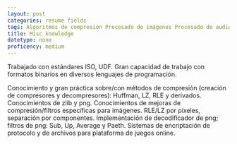 ```yaml
---
layout: post
categories: resume fields
tags: Algoritmos de compresión Procesado de imágenes Procesado de audio Procesado de video Contenedores Muxing Archivos Binarios 
title: Misc knowledge
datetype: none
proficency: medium
---
```


Trabajado con estándares ISO, UDF. Gran capacidad de trabajo con formatos binarios en diversos lenguajes de programación.

Conocimiento y gran práctica sobre/con métodos de compresión (creación de compresores y decompresores): Huffman, LZ, RLE y derivados. Conocimientos de zlib y png. Conocimientos de mejoras de compresión/filtros específicas para imágenes. RLE/LZ por píxeles, separación por componentes. Implementación de decodificador de png; filtros de png: Sub, Up, Average y Paeth. Sistemas de encriptación de protocolo y de archivos para plataforma de juegos online.
